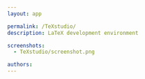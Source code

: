 ```yaml
---
layout: app

permalink: /TeXstudio/
description: LaTeX development environment

screenshots:
  - TeXstudio/screenshot.png

authors:
---
```

